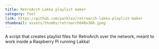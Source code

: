 ```yaml
---
title: RetroArch Lakka playlist maker
category: Tool
link: https://github.com/parklez/retroarch-lakka-playlist-maker
thumbnail: assets/thumbs/retroarch640x360.jpeg
---
```

A script that creates playlist files for RetroArch over the network, meant to work inside a Raspberry Pi running Lakka!
